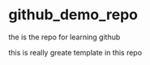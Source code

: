 # github_demo_repo
the is the repo for learning github

this is really greate template in this repo

